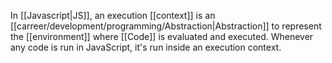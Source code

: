 In [[Javascript|JS]], an execution [[context]] is an [[carreer/development/programming/Abstraction|Abstraction]] to represent the [[environment]] where [[Code]] is evaluated and executed. Whenever any code is run in JavaScript, it's run inside an execution context.
